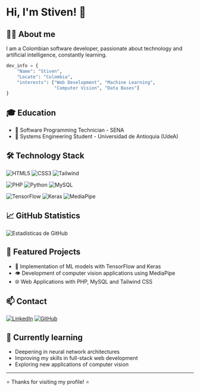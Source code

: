 # Hi, I'm Stiven! 👋

## 👨‍💻 About me
I am a Colombian software developer, passionate about technology and artificial intelligence, constantly learning.

```python
dev_info = {
    "Name": "Stiven",
    "Locate": "Colombia",
    "interests": ["Web Development", "Machine Learning",
                  "Computer Vision", "Data Bases"]
}
```

## 🎓 Education
- 🔹 Software Programming Technician - SENA
- 🔹 Systems Engineering Student - Universidad de Antioquia (UdeA)

## 🛠️ Technology Stack
<!-- Frontend -->
![HTML5](https://img.shields.io/badge/-HTML5-E34F26?style=flat&logo=html5&logoColor=white)
![CSS3](https://img.shields.io/badge/-CSS3-1572B6?style=flat&logo=css3)
![Tailwind](https://img.shields.io/badge/-Tailwind-38B2AC?style=flat&logo=tailwind-css&logoColor=white)

<!-- Backend -->
![PHP](https://img.shields.io/badge/-PHP-777BB4?style=flat&logo=php&logoColor=white)
![Python](https://img.shields.io/badge/-Python-3776AB?style=flat&logo=Python&logoColor=white)
![MySQL](https://img.shields.io/badge/-MySQL-4479A1?style=flat&logo=mysql&logoColor=white)

<!-- AI/ML -->
![TensorFlow](https://img.shields.io/badge/-TensorFlow-FF6F00?style=flat&logo=tensorflow&logoColor=white)
![Keras](https://img.shields.io/badge/-Keras-D00000?style=flat&logo=keras&logoColor=white)
![MediaPipe](https://img.shields.io/badge/-MediaPipe-00A6D6?style=flat&logo=google&logoColor=white)

## 📈 GitHub Statistics
![Estadísticas de GitHub](https://github-readme-stats.vercel.app/api?username=Stiven9900&show_icons=true&theme=radical)

## 💼 Featured Projects
- 🤖 Implementation of ML models with TensorFlow and Keras
- 👁️ Development of computer vision applications using MediaPipe
- 🌐 Web Applications with PHP, MySQL and Tailwind CSS

## 📫 Contact
[![LinkedIn](https://img.shields.io/badge/-LinkedIn-0077B5?style=flat&logo=LinkedIn&logoColor=white)](https://www.linkedin.com/in/tu-perfil/)
[![GitHub](https://img.shields.io/badge/-GitHub-181717?style=flat&logo=GitHub&logoColor=white)](https://github.com/Stiven9900)

## 🌱 Currently learning
- Deepening in neural network architectures
- Improving my skills in full-stack web development
- Exploring new applications of computer vision

---
⭐️ Thanks for visiting my profile! ⭐️
